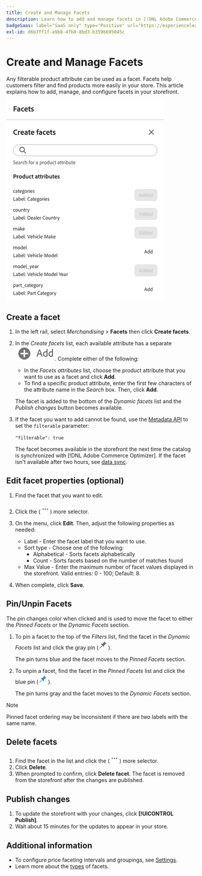 ```yaml
---
title: Create and Manage Facets
description: Learn how to add and manage facets in [!DNL Adobe Commerce Optimizer].
badgeSaas: label="SaaS only" type="Positive" url="https://experienceleague.adobe.com/en/docs/commerce/user-guides/product-solutions" tooltip="Applies to Adobe Commerce as a Cloud Service and Adobe Commerce Optimizer projects only (Adobe-managed SaaS infrastructure)."
exl-id: d6b7ff1f-a9b8-4fb8-8bd3-b3596695045c
---
```

# Create and Manage Facets

Any filterable product attribute can be used as a facet. Facets help customers filter and find products more easily in your store. This article explains how to add, manage, and configure facets in your storefront.

![Create a Facet](../../assets/create-facet.png)

## Create a facet

1. In the left rail, select _Merchandising_ > **Facets** then click **Create facets**.
1. In the *Create facets* list, each available attribute has a separate ![Add button](../../assets/btn-add.png). Complete either of the following:

     - In the *Facets attributes* list, choose the product attribute that you want to use as a facet and click **Add**.
     - To find a specific product attribute, enter the first few characters of the attribute name in the *Search* box. Then, click **Add**.

     The facet is added to the bottom of the *Dynamic facets* list and the *Publish changes* button becomes available.

1. If the facet you want to add cannot be found, use the [Metadata API](https://developer.adobe.com/commerce/services/reference/rest/#tag/Metadata) to set the `filterable` parameter:

   `"filterable": true`

   The facet becomes available in the storefront the next time the catalog is synchronized with [!DNL Adobe Commerce Optimizer]. If the facet isn't available after two hours, see [data sync](../../setup/data-sync.md).

## Edit facet properties (optional)

1. Find the facet that you want to edit.
1. Click the (![More selector](../../assets/btn-more.png)) more selector.
1. On the menu, click **Edit**. Then, adjust the following properties as needed:

     - Label - Enter the facet label that you want to use.
     - Sort type - Choose one of the following:
       - Alphabetical - Sorts facets alphabetically
       - Count - Sorts facets based on the number of matches found
     - Max Value - Enter the maximum number of facet values displayed in the storefront. Valid entries: 0 - 100; Default: 8.

1. When complete, click **Save**.

## Pin/Unpin Facets

The pin changes color when clicked and is used to move the facet to either the *Pinned Facets* or the *Dynamic Facets* section.

1. To pin a facet to the top of the *Filters* list, find the facet in the *Dynamic Facets* list and click the gray pin (![Pin selector](../../assets/btn-pin-gray.png)).

   The pin turns blue and the facet moves to the *Pinned Facets* section.

1. To unpin a facet, find the facet in the *Pinned Facets* list and click the blue pin (![Pin selector](../../assets/btn-pin-blue.png)).

   The pin turns gray and the facet moves to the *Dynamic Facets* section.

>[!NOTE]
>
>Pinned facet ordering may be inconsistent if there are two labels with the same name.

## Delete facets

1. Find the facet in the list and click the (![More selector](../../assets/btn-more.png)) more selector.
1. Click **Delete**.
1. When prompted to confirm, click **Delete facet**.
   The facet is removed from the storefront after the changes are published.

## Publish changes

1. To update the storefront with your changes, click **[!UICONTROL Publish]**.
1. Wait about 15 minutes for the updates to appear in your store.

## Additional information

- To configure price faceting intervals and groupings, see [Settings](../../settings.md).
- Learn more about the [types](type.md) of facets.
